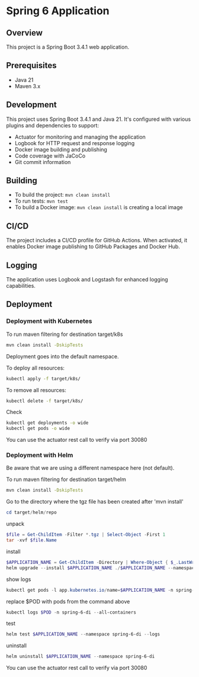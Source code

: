 # Spring 6 Application

## Overview
This project is a Spring Boot 3.4.1 web application.

## Prerequisites
- Java 21
- Maven 3.x

## Development
This project uses Spring Boot 3.4.1 and Java 21. It's configured with various plugins and dependencies to support:
- Actuator for monitoring and managing the application
- Logbook for HTTP request and response logging
- Docker image building and publishing
- Code coverage with JaCoCo
- Git commit information

## Building
- To build the project: `mvn clean install`
- To run tests: `mvn test`
- To build a Docker image: `mvn clean install` is creating a local image 

## CI/CD
The project includes a CI/CD profile for GitHub Actions. When activated, it enables Docker image publishing to GitHub Packages and Docker Hub.

## Logging
The application uses Logbook and Logstash for enhanced logging capabilities.

## Deployment

### Deployment with Kubernetes

To run maven filtering for destination target/k8s
```bash
mvn clean install -DskipTests 
```

Deployment goes into the default namespace.

To deploy all resources:
```bash
kubectl apply -f target/k8s/
```

To remove all resources:
```bash
kubectl delete -f target/k8s/
```

Check
```bash
kubectl get deployments -o wide
kubectl get pods -o wide
```

You can use the actuator rest call to verify via port 30080

### Deployment with Helm

Be aware that we are using a different namespace here (not default).

To run maven filtering for destination target/helm
```bash
mvn clean install -DskipTests 
```

Go to the directory where the tgz file has been created after 'mvn install'
```powershell
cd target/helm/repo
```

unpack
```powershell
$file = Get-ChildItem -Filter *.tgz | Select-Object -First 1
tar -xvf $file.Name
```

install
```powershell
$APPLICATION_NAME = Get-ChildItem -Directory | Where-Object { $_.LastWriteTime -ge $file.LastWriteTime } | Select-Object -ExpandProperty Name
helm upgrade --install $APPLICATION_NAME ./$APPLICATION_NAME --namespace spring-6-di --create-namespace --wait --timeout 5m --debug --render-subchart-notes
```

show logs
```powershell
kubectl get pods -l app.kubernetes.io/name=$APPLICATION_NAME -n spring-6-di
```
replace $POD with pods from the command above
```powershell
kubectl logs $POD -n spring-6-di --all-containers
```

test
```powershell
helm test $APPLICATION_NAME --namespace spring-6-di --logs
```

uninstall
```powershell
helm uninstall $APPLICATION_NAME --namespace spring-6-di
```

You can use the actuator rest call to verify via port 30080
